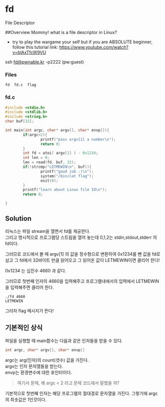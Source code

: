 # fd
File Descriptor

##Overview
Mommy! what is a file descriptor in Linux?

* try to play the wargame your self but if you are ABSOLUTE beginner, follow this tutorial link: https://www.youtube.com/watch?v=blAxTfcW9VU

ssh fd@pwnable.kr -p2222 (pw:guest)

### Files
```console
fd  fd.c  flag
```

### fd.c

```c
#include <stdio.h>
#include <stdlib.h>
#include <string.h>
char buf[32];

int main(int argc, char* argv[], char* envp[]){
        if(argc<2){
                printf("pass argv[1] a number\n");
                return 0;
        }
        int fd = atoi( argv[1] ) - 0x1234;
        int len = 0;
        len = read(fd, buf, 32);
        if(!strcmp("LETMEWIN\n", buf)){
                printf("good job :)\n");
                system("/bin/cat flag");
                exit(0);
        }
        printf("learn about Linux file IO\n");
        return 0;

}
```

## Solution
리눅스는 파일 stream을 열면서 fd를 제공한다.  
그리고 명시적으로 프로그램당 스트림을 열어 놓는데 0,1,2는 stdin,stdout,stderr 의 fd이다.  

그러므로 코드에서 볼 때 argv[1] 의 값을 정수형으로 변환하여 0x1234를 뺀 값을 fd로 삼고 그 fd에서 32바이트 만큼 읽어오고 그 읽어온 값이 LETMEWIN이면 클리어 한다!  

0x1234 는 십진수 4660 과 같다.

그러므로 첫번째 인자의 4660을 입력해주고 프로그램내에서의 입력에서 LETMEWIN을 입력해주면 클리어 한다.  

```
./fd 4660
LETMEWIN
```

그러자 flag 메시지가 뜬다!

## 기본적인 상식
파일을 실행할 때 main함수는 다음과 같은 인자들을 받을 수 있다.
```c
int argc, char* argv[], char* envp[]
```
argc는 arg(인자)의 count(갯수) 값을 가진다.  
argv는 인자 문자열들을 받는다.  
envp는 환경변수에 대한 포인터이다.

> 여기서 문제, 왜 argc < 2 라고 문제 코드에서 말했을 까?

기본적으로 첫번째 인자는 해당 프로그램의 절대경로 문자열을 가진다.
그렇기에 argc의 최솟값은 1인것이다.
